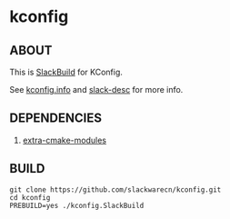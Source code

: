 # kconfig

## ABOUT

This is [SlackBuild](http://docs.slackware.com/slackware:slackbuild_scripts) for KConfig.

See [kconfig.info](kconfig.info) and [slack-desc](slack-desc) for more info.

## DEPENDENCIES

1. [extra-cmake-modules](https://github.com/slackwarecn/extra-cmake-modules.git)

## BUILD

```
git clone https://github.com/slackwarecn/kconfig.git
cd kconfig
PREBUILD=yes ./kconfig.SlackBuild
```

